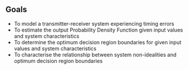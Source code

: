 Goals
-----

* To model a transmitter-receiver system experiencing timing errors
* To estimate the output Probability Density Function given input values and system characteristics
* To determine the optimum decision region boundaries for given input values and system characteristics
* To characterise the relationship between system non-idealities and optimum decision region boundaries
